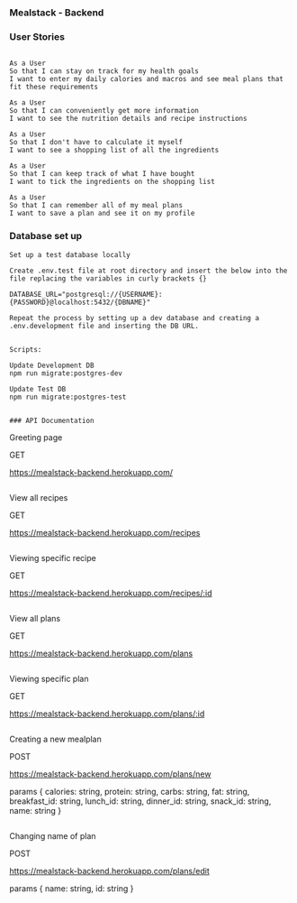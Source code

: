 ### Mealstack - Backend

### User Stories

```

As a User
So that I can stay on track for my health goals
I want to enter my daily calories and macros and see meal plans that fit these requirements

As a User
So that I can conveniently get more information
I want to see the nutrition details and recipe instructions

As a User
So that I don't have to calculate it myself
I want to see a shopping list of all the ingredients

As a User
So that I can keep track of what I have bought
I want to tick the ingredients on the shopping list

As a User
So that I can remember all of my meal plans
I want to save a plan and see it on my profile

```

### Database set up

```
Set up a test database locally

Create .env.test file at root directory and insert the below into the file replacing the variables in curly brackets {}

DATABASE_URL="postgresql://{USERNAME}:{PASSWORD}@localhost:5432/{DBNAME}"

Repeat the process by setting up a dev database and creating a .env.development file and inserting the DB URL.


Scripts:

Update Development DB
npm run migrate:postgres-dev

Update Test DB
npm run migrate:postgres-test


### API Documentation

``` 
Greeting page

GET

https://mealstack-backend.herokuapp.com/

```

```
View all recipes

GET

https://mealstack-backend.herokuapp.com/recipes

```

```
Viewing specific recipe

GET 

https://mealstack-backend.herokuapp.com/recipes/:id

```

```
View all plans

GET

https://mealstack-backend.herokuapp.com/plans

```

```
Viewing specific plan

GET 

https://mealstack-backend.herokuapp.com/plans/:id

```

```
Creating a new mealplan 

POST

https://mealstack-backend.herokuapp.com/plans/new

params {
  calories: string,
  protein: string,
  carbs: string,
  fat: string,
  breakfast_id: string,
  lunch_id: string,
  dinner_id: string,
  snack_id: string, 
  name: string
}

```

```
Changing name of plan

POST

https://mealstack-backend.herokuapp.com/plans/edit

params {
  name: string, 
  id: string
}

```

